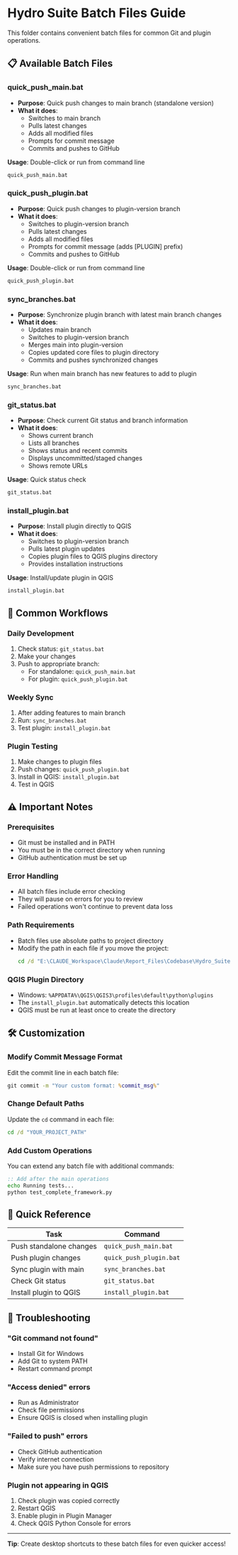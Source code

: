 # Hydro Suite Batch Files Guide

This folder contains convenient batch files for common Git and plugin operations.

## 📋 **Available Batch Files**

### **quick_push_main.bat**
- **Purpose**: Quick push changes to main branch (standalone version)
- **What it does**:
  - Switches to main branch
  - Pulls latest changes
  - Adds all modified files
  - Prompts for commit message
  - Commits and pushes to GitHub

**Usage**: Double-click or run from command line
```cmd
quick_push_main.bat
```

### **quick_push_plugin.bat**
- **Purpose**: Quick push changes to plugin-version branch
- **What it does**:
  - Switches to plugin-version branch
  - Pulls latest changes
  - Adds all modified files
  - Prompts for commit message (adds [PLUGIN] prefix)
  - Commits and pushes to GitHub

**Usage**: Double-click or run from command line
```cmd
quick_push_plugin.bat
```

### **sync_branches.bat**
- **Purpose**: Synchronize plugin branch with latest main branch changes
- **What it does**:
  - Updates main branch
  - Switches to plugin-version branch
  - Merges main into plugin-version
  - Copies updated core files to plugin directory
  - Commits and pushes synchronized changes

**Usage**: Run when main branch has new features to add to plugin
```cmd
sync_branches.bat
```

### **git_status.bat**
- **Purpose**: Check current Git status and branch information
- **What it does**:
  - Shows current branch
  - Lists all branches
  - Shows status and recent commits
  - Displays uncommitted/staged changes
  - Shows remote URLs

**Usage**: Quick status check
```cmd
git_status.bat
```

### **install_plugin.bat**
- **Purpose**: Install plugin directly to QGIS
- **What it does**:
  - Switches to plugin-version branch
  - Pulls latest plugin updates
  - Copies plugin files to QGIS plugins directory
  - Provides installation instructions

**Usage**: Install/update plugin in QGIS
```cmd
install_plugin.bat
```

## 🔄 **Common Workflows**

### **Daily Development**
1. Check status: `git_status.bat`
2. Make your changes
3. Push to appropriate branch:
   - For standalone: `quick_push_main.bat`
   - For plugin: `quick_push_plugin.bat`

### **Weekly Sync**
1. After adding features to main branch
2. Run: `sync_branches.bat`
3. Test plugin: `install_plugin.bat`

### **Plugin Testing**
1. Make changes to plugin files
2. Push changes: `quick_push_plugin.bat`
3. Install in QGIS: `install_plugin.bat`
4. Test in QGIS

## ⚠️ **Important Notes**

### **Prerequisites**
- Git must be installed and in PATH
- You must be in the correct directory when running
- GitHub authentication must be set up

### **Error Handling**
- All batch files include error checking
- They will pause on errors for you to review
- Failed operations won't continue to prevent data loss

### **Path Requirements**
- Batch files use absolute paths to project directory
- Modify the path in each file if you move the project:
  ```cmd
  cd /d "E:\CLAUDE_Workspace\Claude\Report_Files\Codebase\Hydro_Suite\Hydro_Suite_Data"
  ```

### **QGIS Plugin Directory**
- Windows: `%APPDATA%\QGIS\QGIS3\profiles\default\python\plugins`
- The `install_plugin.bat` automatically detects this location
- QGIS must be run at least once to create the directory

## 🛠️ **Customization**

### **Modify Commit Message Format**
Edit the commit line in each batch file:
```cmd
git commit -m "Your custom format: %commit_msg%"
```

### **Change Default Paths**
Update the `cd` command in each file:
```cmd
cd /d "YOUR_PROJECT_PATH"
```

### **Add Custom Operations**
You can extend any batch file with additional commands:
```cmd
:: Add after the main operations
echo Running tests...
python test_complete_framework.py
```

## 🚀 **Quick Reference**

| Task | Command |
|------|---------|
| Push standalone changes | `quick_push_main.bat` |
| Push plugin changes | `quick_push_plugin.bat` |
| Sync plugin with main | `sync_branches.bat` |
| Check Git status | `git_status.bat` |
| Install plugin to QGIS | `install_plugin.bat` |

## 🔧 **Troubleshooting**

### **"Git command not found"**
- Install Git for Windows
- Add Git to system PATH
- Restart command prompt

### **"Access denied" errors**
- Run as Administrator
- Check file permissions
- Ensure QGIS is closed when installing plugin

### **"Failed to push" errors**
- Check GitHub authentication
- Verify internet connection
- Make sure you have push permissions to repository

### **Plugin not appearing in QGIS**
1. Check plugin was copied correctly
2. Restart QGIS
3. Enable plugin in Plugin Manager
4. Check QGIS Python Console for errors

---

**Tip**: Create desktop shortcuts to these batch files for even quicker access!